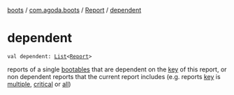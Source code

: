 [boots](../../index.md) / [com.agoda.boots](../index.md) / [Report](index.md) / [dependent](./dependent.md)

# dependent

`val dependent: `[`List`](https://kotlinlang.org/api/latest/jvm/stdlib/kotlin.collections/-list/index.html)`<`[`Report`](index.md)`>`

reports of a single [bootables](../-bootable/index.md) that are dependent on the [key](key.md) of this report, or
    non dependent reports that the current report includes (e.g. reports [key](key.md) is
    [multiple](../-key/-multiple/index.md), [critical](../-key/-critical/index.md) or [all](../-key/-all/index.md))

